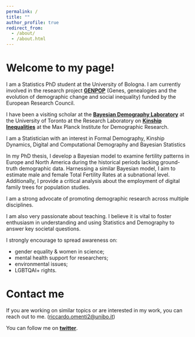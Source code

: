 ```yaml
---
permalink: /
title: ""
author_profile: true
redirect_from: 
  - /about/
  - /about.html
---
```




Welcome to my page!
======

I am a Statistics PhD student at the University of Bologna. I am currently involved in the research project [**GENPOP**](http://genpop.org) (Genes, genealogies and the evolution of demographic change and social inequality) funded by the European Research Council. 

I have been a visiting scholar at the [**Bayesian Demography Laboratory**](https://www.monicaalexander.com) at the University of Toronto at the Research Laboratory on [**Kinship Inequalities**](https://www.demogr.mpg.de/en/research_6120/independent_research_groups_11668/kinship_inequalities_10703/team/) at the Max Planck Institute for Demographic Research.

I am a Statistician with an interest in Formal Demography, Kinship Dynamics, Digital and Computational Demography and Bayesian Statistics

In my PhD thesis, I develop a Bayesian model to examine fertility patterns in Europe and North America during the historical periods lacking ground-truth demographic data. Harnessing a similar
Bayesian model, I aim to estimate male and female Total Fertility Rates at a subnational level. Additionally, I provide a critical analysis about the employment of digital family trees for population studies.


I am a strong advocate of promoting demographic research across multiple disciplines. 

I am also very passionate about teaching. I believe it is vital to foster enthusiasm in understanding and using Statistics and Demography to answer key societal questions.

I strongly encourage to spread awareness on:

- gender equality & women in science;
- mental health support for researchers;
- environmental issues;
- LGBTQAI+ rights.


Contact me
======

If you are working on similar topics or are interested in my work, you can reach out to me. (riccardo.omenti2@unibo.it)

You can follow me on [**twitter**](https://twitter.com/OmentiRiccardo).
